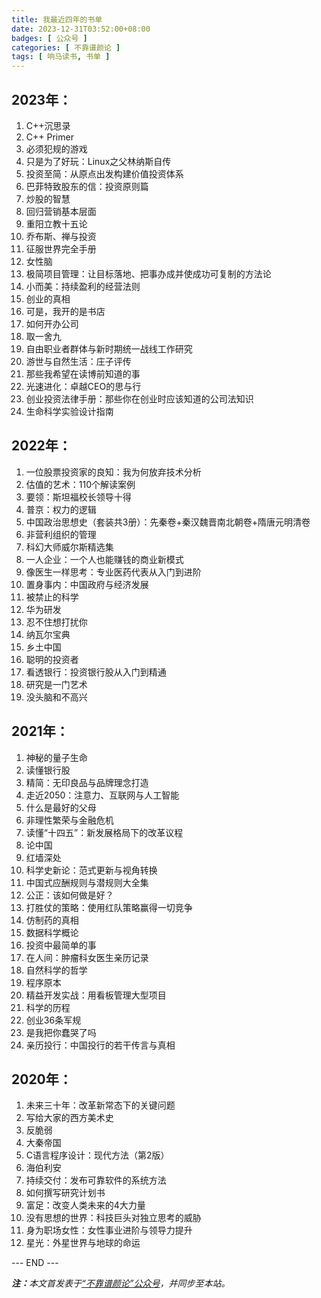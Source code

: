 ```yaml
---
title: 我最近四年的书单
date: 2023-12-31T03:52:00+08:00
badges: [ 公众号 ]
categories: [ 不靠谱颜论 ]
tags: [ 响马读书, 书单 ]
---
```


## 2023年：

1. C++沉思录
2. C++ Primer
3. 必须犯规的游戏
4. 只是为了好玩：Linux之父林纳斯自传
5. 投资至简：从原点出发构建价值投资体系
6. 巴菲特致股东的信：投资原则篇
7. 炒股的智慧
8. 回归营销基本层面
9. 重阳立教十五论
10. 乔布斯、禅与投资
11. 征服世界完全手册
12. 女性脑
13. 极简项目管理：让目标落地、把事办成并使成功可复制的方法论
14. 小而美：持续盈利的经营法则
15. 创业的真相
16. 可是，我开的是书店
17. 如何开办公司
18. 取一舍九
19. 自由职业者群体与新时期统一战线工作研究
20. 游世与自然生活：庄子评传
21. 那些我希望在读博前知道的事
22. 光速进化：卓越CEO的思与行
23. 创业投资法律手册：那些你在创业时应该知道的公司法知识
24. 生命科学实验设计指南

## 2022年：

1. 一位股票投资家的良知：我为何放弃技术分析
2. 估值的艺术：110个解读案例
3. 要领：斯坦福校长领导十得
4. 普京：权力的逻辑
5. 中国政治思想史（套装共3册）：先秦卷+秦汉魏晋南北朝卷+隋唐元明清卷
6. 非营利组织的管理
7. 科幻大师威尔斯精选集
8. 一人企业：一个人也能赚钱的商业新模式
9. 像医生一样思考：专业医药代表从入门到进阶
10. 置身事内：中国政府与经济发展
11. 被禁止的科学
12. 华为研发
13. 忍不住想打扰你
14. 纳瓦尔宝典
15. 乡土中国
16. 聪明的投资者
17. 看透银行：投资银行股从入门到精通
18. 研究是一门艺术
19. 没头脑和不高兴

## 2021年：

1. 神秘的量子生命
2. 读懂银行股
3. 精简：无印良品与品牌理念打造
4. 走近2050：注意力、互联网与人工智能
5. 什么是最好的父母
6. 非理性繁荣与金融危机
7. 读懂“十四五”：新发展格局下的改革议程
8. 论中国
9. 红墙深处
10. 科学史新论：范式更新与视角转换
11. 中国式应酬规则与潜规则大全集
12. 公正：该如何做是好？
13. 打胜仗的策略：使用红队策略赢得一切竞争
14. 仿制药的真相
15. 数据科学概论
16. 投资中最简单的事
17. 在人间：肿瘤科女医生亲历记录
18. 自然科学的哲学
19. 程序原本
20. 精益开发实战：用看板管理大型项目
21. 科学的历程
22. 创业36条军规
23. 是我把你蠢哭了吗
24. 亲历投行：中国投行的若干传言与真相

## 2020年：

1. 未来三十年：改革新常态下的关键问题
2. 写给大家的西方美术史
3. 反脆弱
4. 大秦帝国
5. C语言程序设计：现代方法（第2版）
6. 海伯利安
7. 持续交付：发布可靠软件的系统方法
8. 如何撰写研究计划书
9. 富足：改变人类未来的4大力量
10. 没有思想的世界：科技巨头对独立思考的威胁
11. 身为职场女性：女性事业进阶与领导力提升
12. 星光：外星世界与地球的命运

<div class="p-5 text-center">--- END ---</div>

<i><b>注：</b>本文首发表于[“不靠谱颜论”公众号](https://mp.weixin.qq.com/s/ixSVbuw6-beufOYrAsQNYw)，并同步至本站。</i>
